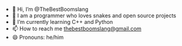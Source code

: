 - 👋 Hi, I’m @TheBestBoomslang
- 👀 I am a programmer who loves snakes and open source projects 
- 🌱 I’m currently learning C++ and Python
- 📫 How to reach me thebestboomslang@gmail.com
- 😄 Pronouns: he/him



